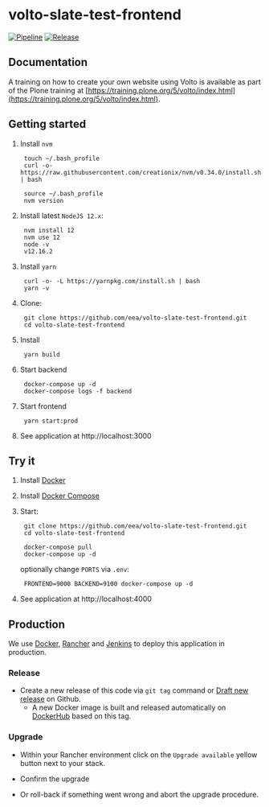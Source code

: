 # volto-slate-test-frontend

[![Pipeline](https://ci.eionet.europa.eu/buildStatus/icon?job=volto%2Fvolto-slate-test-frontend%2Fmaster&subject=pipeline)](https://ci.eionet.europa.eu/view/Github/job/volto/job/volto-slate-test-frontend/job/master/display/redirect)
[![Release](https://img.shields.io/github/v/release/eea/volto-slate-test-frontend?sort=semver)](https://github.com/eea/volto-slate-test-frontend/releases)

## Documentation

A training on how to create your own website using Volto is available as part of the Plone training at [https://training.plone.org/5/volto/index.html](https://training.plone.org/5/volto/index.html).


## Getting started

1. Install `nvm`

        touch ~/.bash_profile
        curl -o- https://raw.githubusercontent.com/creationix/nvm/v0.34.0/install.sh | bash

        source ~/.bash_profile
        nvm version

1. Install latest `NodeJS 12.x`:

        nvm install 12
        nvm use 12
        node -v
        v12.16.2

1. Install `yarn`

        curl -o- -L https://yarnpkg.com/install.sh | bash
        yarn -v

1. Clone:

        git clone https://github.com/eea/volto-slate-test-frontend.git
        cd volto-slate-test-frontend

1. Install

        yarn build

1. Start backend

        docker-compose up -d
        docker-compose logs -f backend

1. Start frontend

        yarn start:prod

1. See application at http://localhost:3000

## Try it

1. Install [Docker](https://docs.docker.com/install/)
1. Install [Docker Compose](https://docs.docker.com/compose/install/)
1. Start:

        git clone https://github.com/eea/volto-slate-test-frontend.git
        cd volto-slate-test-frontend

        docker-compose pull
        docker-compose up -d

    optionally change `PORTS` via `.env`:

        FRONTEND=9000 BACKEND=9100 docker-compose up -d

1. See application at http://localhost:4000

## Production

We use [Docker](https://www.docker.com/), [Rancher](https://rancher.com/) and [Jenkins](https://jenkins.io/) to deploy this application in production.

### Release

* Create a new release of this code via `git tag` command or [Draft new release](https://github.com/eea/volto-slate-test-frontend/releases/new) on Github.
  * A new Docker image is built and released automatically on [DockerHub](https://hub.docker.com/r/eeacms/volto-slate-test-frontend) based on this tag.

### Upgrade

* Within your Rancher environment click on the `Upgrade available` yellow button next to your stack.

* Confirm the upgrade

* Or roll-back if something went wrong and abort the upgrade procedure.
